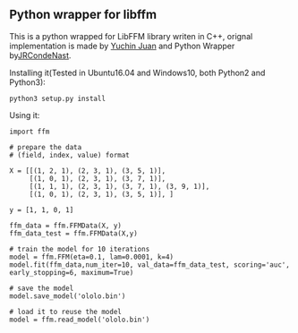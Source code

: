 ## Python wrapper for libffm

This is a python wrapped for LibFFM library writen in C++, orignal implementation is made by [Yuchin Juan](https://github.com/guestwalk/libffm) and Python Wrapper by[JRCondeNast](https://github.com/JRCondeNast/libffm-python).

Installing it(Tested in Ubuntu16.04 and Windows10, both Python2 and Python3):

	python3 setup.py install


Using it:

    import ffm
    
    # prepare the data
    # (field, index, value) format
    
    X = [[(1, 2, 1), (2, 3, 1), (3, 5, 1)],
         [(1, 0, 1), (2, 3, 1), (3, 7, 1)],
         [(1, 1, 1), (2, 3, 1), (3, 7, 1), (3, 9, 1)],
         [(1, 0, 1), (2, 3, 1), (3, 5, 1)], ]
    
    y = [1, 1, 0, 1]
    
    ffm_data = ffm.FFMData(X, y)
    ffm_data_test = ffm.FFMData(X,y)
    
    # train the model for 10 iterations 
    model = ffm.FFM(eta=0.1, lam=0.0001, k=4)
    model.fit(ffm_data,num_iter=10, val_data=ffm_data_test, scoring='auc', early_stopping=6, maximum=True) 
    
    # save the model
    model.save_model('ololo.bin')
    
    # load it to reuse the model
    model = ffm.read_model('ololo.bin')
